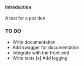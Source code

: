 #### Introduction

A test for a position

### TO DO

- Write documentation
- Add swagger for documentation
- Integrate with the front-end
- Write tests
  [x] Add logging

